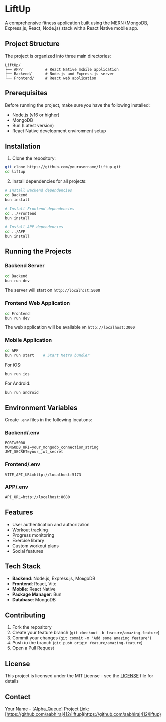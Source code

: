 # LiftUp

A comprehensive fitness application built using the MERN (MongoDB, Express.js, React, Node.js) stack with a React Native mobile app.

## Project Structure

The project is organized into three main directories:

```
LiftUp/
├── APP/          # React Native mobile application
├── Backend/      # Node.js and Express.js server
└── Frontend/     # React web application
```

## Prerequisites

Before running the project, make sure you have the following installed:
- Node.js (v16 or higher)
- MongoDB
- Bun (Latest version)
- React Native development environment setup

## Installation

1. Clone the repository:
```bash
git clone https://github.com/yourusername/liftup.git
cd liftup
```

2. Install dependencies for all projects:
```bash
# Install Backend dependencies
cd Backend
bun install

# Install Frontend dependencies
cd ../Frontend
bun install

# Install APP dependencies
cd ../APP
bun install
```

## Running the Projects

### Backend Server
```bash
cd Backend
bun run dev
```
The server will start on `http://localhost:5000`

### Frontend Web Application
```bash
cd Frontend
bun run dev
```
The web application will be available on `http://localhost:3000`

### Mobile Application
```bash
cd APP
bun run start    # Start Metro bundler
```

For iOS:
```bash
bun run ios
```

For Android:
```bash
bun run android
```

## Environment Variables

Create `.env` files in the following locations:

### Backend/.env
```
PORT=5000
MONGODB_URI=your_mongodb_connection_string
JWT_SECRET=your_jwt_secret
```

### Frontend/.env
```
VITE_API_URL=http://localhost:5173
```

### APP/.env
```
API_URL=http://localhost:8080
```

## Features

- User authentication and authorization
- Workout tracking
- Progress monitoring
- Exercise library
- Custom workout plans
- Social features

## Tech Stack

- **Backend**: Node.js, Express.js, MongoDB
- **Frontend**: React, Vite
- **Mobile**: React Native
- **Package Manager**: Bun
- **Database**: MongoDB

## Contributing

1. Fork the repository
2. Create your feature branch (`git checkout -b feature/amazing-feature`)
3. Commit your changes (`git commit -m 'Add some amazing feature'`)
4. Push to the branch (`git push origin feature/amazing-feature`)
5. Open a Pull Request

## License

This project is licensed under the MIT License - see the [LICENSE](LICENSE) file for details

## Contact

Your Name - [Alpha_Queue]
Project Link: [https://github.com/aabhiraj412/liftup](https://github.com/aabhiraj412/liftup)